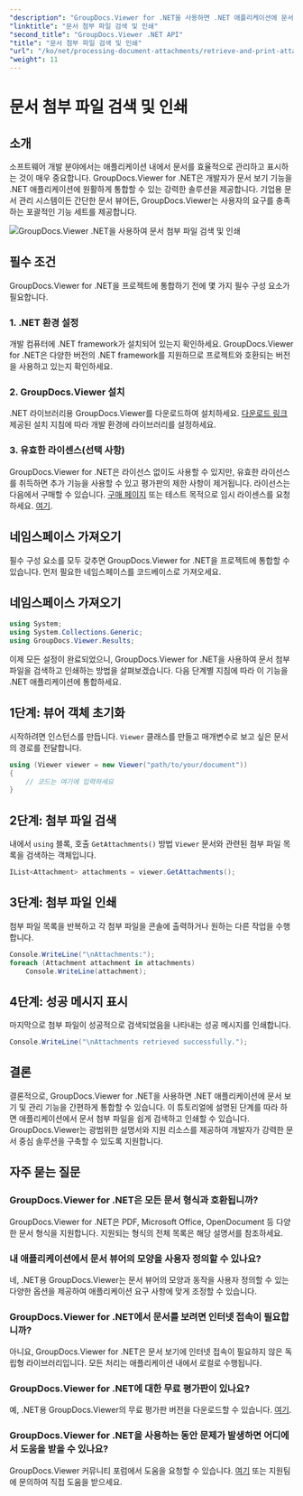 ```yaml
---
"description": "GroupDocs.Viewer for .NET을 사용하면 .NET 애플리케이션에 문서 보기 기능을 완벽하게 통합할 수 있습니다. 문서 첨부 파일을 손쉽게 검색하고 인쇄하세요."
"linktitle": "문서 첨부 파일 검색 및 인쇄"
"second_title": "GroupDocs.Viewer .NET API"
"title": "문서 첨부 파일 검색 및 인쇄"
"url": "/ko/net/processing-document-attachments/retrieve-and-print-attachments/"
"weight": 11
---
```


# 문서 첨부 파일 검색 및 인쇄

## 소개
소프트웨어 개발 분야에서는 애플리케이션 내에서 문서를 효율적으로 관리하고 표시하는 것이 매우 중요합니다. GroupDocs.Viewer for .NET은 개발자가 문서 보기 기능을 .NET 애플리케이션에 원활하게 통합할 수 있는 강력한 솔루션을 제공합니다. 기업용 문서 관리 시스템이든 간단한 문서 뷰어든, GroupDocs.Viewer는 사용자의 요구를 충족하는 포괄적인 기능 세트를 제공합니다.

![GroupDocs.Viewer .NET을 사용하여 문서 첨부 파일 검색 및 인쇄](/viewer/processing-document-attachments/retrieve-and-print-document-attachments.png)

## 필수 조건
GroupDocs.Viewer for .NET을 프로젝트에 통합하기 전에 몇 가지 필수 구성 요소가 필요합니다.
### 1. .NET 환경 설정
개발 컴퓨터에 .NET framework가 설치되어 있는지 확인하세요. GroupDocs.Viewer for .NET은 다양한 버전의 .NET framework를 지원하므로 프로젝트와 호환되는 버전을 사용하고 있는지 확인하세요.
### 2. GroupDocs.Viewer 설치
.NET 라이브러리용 GroupDocs.Viewer를 다운로드하여 설치하세요. [다운로드 링크](https://releases.groupdocs.com/viewer/net/)제공된 설치 지침에 따라 개발 환경에 라이브러리를 설정하세요.
### 3. 유효한 라이센스(선택 사항)
GroupDocs.Viewer for .NET은 라이선스 없이도 사용할 수 있지만, 유효한 라이선스를 취득하면 추가 기능을 사용할 수 있고 평가판의 제한 사항이 제거됩니다. 라이선스는 다음에서 구매할 수 있습니다. [구매 페이지](https://purchase.groupdocs.com/buy) 또는 테스트 목적으로 임시 라이센스를 요청하세요. [여기](https://purchase.groupdocs.com/temporary-license/).

## 네임스페이스 가져오기
필수 구성 요소를 모두 갖추면 GroupDocs.Viewer for .NET을 프로젝트에 통합할 수 있습니다. 먼저 필요한 네임스페이스를 코드베이스로 가져오세요.
## 네임스페이스 가져오기
```csharp
using System;
using System.Collections.Generic;
using GroupDocs.Viewer.Results;
```

이제 모든 설정이 완료되었으니, GroupDocs.Viewer for .NET을 사용하여 문서 첨부 파일을 검색하고 인쇄하는 방법을 살펴보겠습니다. 다음 단계별 지침에 따라 이 기능을 .NET 애플리케이션에 통합하세요.
## 1단계: 뷰어 객체 초기화
시작하려면 인스턴스를 만듭니다. `Viewer` 클래스를 만들고 매개변수로 보고 싶은 문서의 경로를 전달합니다.
```csharp
using (Viewer viewer = new Viewer("path/to/your/document"))
{
    // 코드는 여기에 입력하세요
}
```
## 2단계: 첨부 파일 검색
내에서 `using` 블록, 호출 `GetAttachments()` 방법 `Viewer` 문서와 관련된 첨부 파일 목록을 검색하는 객체입니다.
```csharp
IList<Attachment> attachments = viewer.GetAttachments();
```
## 3단계: 첨부 파일 인쇄
첨부 파일 목록을 반복하고 각 첨부 파일을 콘솔에 출력하거나 원하는 다른 작업을 수행합니다.
```csharp
Console.WriteLine("\nAttachments:");
foreach (Attachment attachment in attachments)
    Console.WriteLine(attachment);
```
## 4단계: 성공 메시지 표시
마지막으로 첨부 파일이 성공적으로 검색되었음을 나타내는 성공 메시지를 인쇄합니다.
```csharp
Console.WriteLine("\nAttachments retrieved successfully.");
```

## 결론
결론적으로, GroupDocs.Viewer for .NET을 사용하면 .NET 애플리케이션에 문서 보기 및 관리 기능을 간편하게 통합할 수 있습니다. 이 튜토리얼에 설명된 단계를 따라 하면 애플리케이션에서 문서 첨부 파일을 쉽게 검색하고 인쇄할 수 있습니다. GroupDocs.Viewer는 광범위한 설명서와 지원 리소스를 제공하여 개발자가 강력한 문서 중심 솔루션을 구축할 수 있도록 지원합니다.
## 자주 묻는 질문
### GroupDocs.Viewer for .NET은 모든 문서 형식과 호환됩니까?
GroupDocs.Viewer for .NET은 PDF, Microsoft Office, OpenDocument 등 다양한 문서 형식을 지원합니다. 지원되는 형식의 전체 목록은 해당 설명서를 참조하세요.
### 내 애플리케이션에서 문서 뷰어의 모양을 사용자 정의할 수 있나요?
네, .NET용 GroupDocs.Viewer는 문서 뷰어의 모양과 동작을 사용자 정의할 수 있는 다양한 옵션을 제공하여 애플리케이션 요구 사항에 맞게 조정할 수 있습니다.
### GroupDocs.Viewer for .NET에서 문서를 보려면 인터넷 접속이 필요합니까?
아니요, GroupDocs.Viewer for .NET은 문서 보기에 인터넷 접속이 필요하지 않은 독립형 라이브러리입니다. 모든 처리는 애플리케이션 내에서 로컬로 수행됩니다.
### GroupDocs.Viewer for .NET에 대한 무료 평가판이 있나요?
예, .NET용 GroupDocs.Viewer의 무료 평가판 버전을 다운로드할 수 있습니다. [여기](https://releases.groupdocs.com/).
### GroupDocs.Viewer for .NET을 사용하는 동안 문제가 발생하면 어디에서 도움을 받을 수 있나요?
GroupDocs.Viewer 커뮤니티 포럼에서 도움을 요청할 수 있습니다. [여기](https://forum.groupdocs.com/c/viewer/9) 또는 지원팀에 문의하여 직접 도움을 받으세요.